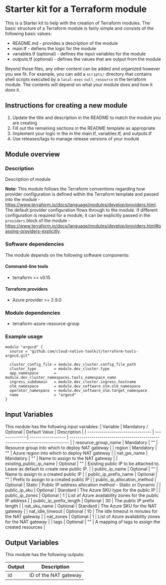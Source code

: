 # Starter kit for a Terraform module

This is a Starter kit to help with the creation of Terraform modules. The basic structure of a Terraform module is fairly
simple and consists of the following basic values:

- README.md - provides a description of the module
- main.tf - defiens the logic for the module
- variables.tf (optional) - defines the input variables for the module
- outputs.tf (optional) - defines the values that are output from the module

Beyond those files, any other content can be added and organized however you see fit. For example, you can add a `scripts/` directory
that contains shell scripts executed by a `local-exec` `null_resource` in the terraform module. The contents will depend on what your
module does and how it does it.

## Instructions for creating a new module

1. Update the title and description in the README to match the module you are creating
2. Fill out the remaining sections in the README template as appropriate
3. Implement your logic in the in the main.tf, variables.tf, and outputs.tf
4. Use releases/tags to manage release versions of your module

## Module overview

### Description

Description of module

**Note:** This module follows the Terraform conventions regarding how provider configuration is defined within the Terraform template and passed into the module - https://www.terraform.io/docs/language/modules/develop/providers.html. The default provider configuration flows through to the module. If different configuration is required for a module, it can be explicitly passed in the `providers` block of the module - https://www.terraform.io/docs/language/modules/develop/providers.html#passing-providers-explicitly.

### Software dependencies

The module depends on the following software components:

#### Command-line tools

- terraform >= v0.15

#### Terraform providers

- Azure provider >= 2.9.0

### Module dependencies

- terraform-azure-resource-group

### Example usage

```hcl-terraform
module "argocd" {
  source = "github.com/cloud-native-toolkit/terraform-tools-argocd.git"

  cluster_config_file = module.dev_cluster.config_file_path
  cluster_type        = module.dev_cluster.type
  app_namespace       = module.dev_cluster_namespaces.tools_namespace_name
  ingress_subdomain   = module.dev_cluster.ingress_hostname
  olm_namespace       = module.dev_software_olm.olm_namespace
  operator_namespace  = module.dev_software_olm.target_namespace
  name                = "argocd"
}
```

## Input Variables

This module has the following input variables:
| Variable | Mandatory / Optional | Default Value | Description |
| -------------------------------- | --------------| ------------------ | ----------------------------------------------------------------------------- |
| resource_group_name | Mandatory | "" | Resource group into which to deploy NAT gateway  |
| region | Mandatory | "" | Azure region into which to deploy NAT gateway |
| nat_gw_name | Mandatory | "" | Name to assign to the NAT gateway |
| existing_public_ip_name | Optional | "" | Existing public IP to be attached to. Leave as default to create new public IP.  |
| public_ip_name | Optional | "" | Name to assign to a created public IP |
| public_ip_prefix_name | Optional | "" | Prefix to assign to a created public IP |
| public_ip_allocation_method | Optional | Static | Public IP address allocation method - Static or Dynamic |
| public_ip_sku | Optional | Standard | The Azure SKU type for the public IP |
| public_ip_zones | Optional | 1 | List of Azure availability zones for the public IP address |
| public_ip_prefix_length | Optional | 30 | The public IP prefix length |
| nat_sku_name | Optional | Standard | The Azure SKU for the NAT gateway |
| nat_idle_timeout | Optional | 10 | The idle timeout in minutes for the NAT gateway |
| nat_zones | Optional | 1 | List of Azure availability zones for the NAT gateway |
| tags | Optional | "" | A mapping of tags to assign the created resources |

## Output Variables

This module has the following outputs:

| Output |  Description |
| -------------------------------- | ----------------------------------------------------------------------------- |
| id | ID of the NAT gateway |